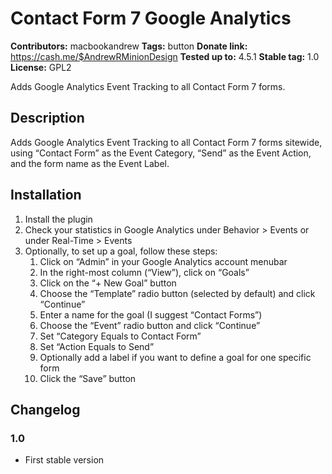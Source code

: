 # Contact Form 7 Google Analytics #
**Contributors:** macbookandrew
**Tags:** button
**Donate link:** https://cash.me/$AndrewRMinionDesign
**Tested up to:** 4.5.1
**Stable tag:** 1.0
**License:** GPL2

Adds Google Analytics Event Tracking to all Contact Form 7 forms.

## Description ##
Adds Google Analytics Event Tracking to all Contact Form 7 forms sitewide, using “Contact Form” as the Event Category, “Send” as the Event Action, and the form name as the Event Label.

## Installation ##
1. Install the plugin
1. Check your statistics in Google Analytics under Behavior > Events or under Real-Time > Events
1. Optionally, to set up a goal, follow these steps:
    1. Click on “Admin” in your Google Analytics account menubar
    1. In the right-most column (“View”), click on “Goals”
    1. Click on the “+ New Goal” button
    1. Choose the “Template” radio button (selected by default) and click “Continue”
    1. Enter a name for the goal (I suggest “Contact Forms”)
    1. Choose the “Event” radio button and click “Continue”
    1. Set “Category Equals to Contact Form”
    1. Set “Action Equals to Send”
    1. Optionally add a label if you want to define a goal for one specific form
    1. Click the “Save” button

## Changelog ##

### 1.0 ###
 - First stable version
